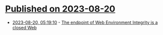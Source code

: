 # [Published on 2023-08-20](index.md)

* [2023-08-20, 05:19:10](https://lobste.rs/s/q9mhdw/endpoint_web_environment_integrity_is) - [The endpoint of Web Environment Integrity is a closed Web](https://educatedguesswork.org/posts/wei/)
